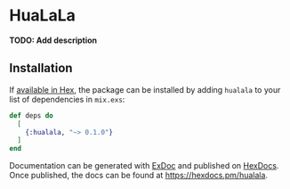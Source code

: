 # HuaLaLa

**TODO: Add description**

## Installation

If [available in Hex](https://hex.pm/docs/publish), the package can be installed
by adding `hualala` to your list of dependencies in `mix.exs`:

```elixir
def deps do
  [
    {:hualala, "~> 0.1.0"}
  ]
end
```

Documentation can be generated with [ExDoc](https://github.com/elixir-lang/ex_doc)
and published on [HexDocs](https://hexdocs.pm). Once published, the docs can
be found at <https://hexdocs.pm/hualala>.

